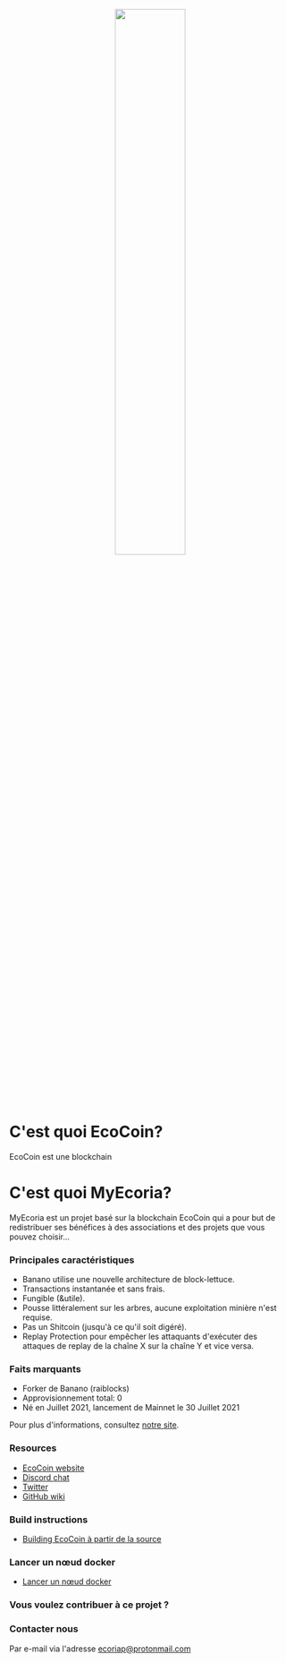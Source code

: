 <p align="center">
  <img src="ecoria.ico" width="50%" height="50%"/></p>

# C'est quoi EcoCoin?
EcoCoin est une blockchain

# C'est quoi MyEcoria?
MyEcoria est un projet basé sur la blockchain EcoCoin qui a pour but de redistribuer ses bénéfices à des associations et des projets que vous pouvez choisir... 

### Principales caractéristiques
* Banano utilise une nouvelle architecture de block-lettuce.
* Transactions instantanée et sans frais.
* Fungible (&utile).
* Pousse littéralement sur les arbres, aucune exploitation minière n'est requise.
* Pas un Shitcoin (jusqu'à ce qu'il soit digéré). 
* Replay Protection pour empêcher les attaquants d'exécuter des attaques de replay de la chaîne X sur la chaîne Y et vice versa.

### Faits marquants
* Forker de Banano (raiblocks)
* Approvisionnement total: 0
* Né en Juillet 2021, lancement de Mainnet le 30 Juillet 2021

Pour plus d'informations, consultez [notre site](https://myecoria.io/site.web/).

### Resources
- [EcoCoin website](https://myecoria.io/site.web/)
- [Discord chat](https://discord.gg/DMuTuEfZEe)
- [Twitter](https://twitter.com/buchez_pierric?s=09)
- [GitHub wiki](http://github.com/MyEcoria/EcoCoin/wiki)

### Build instructions
- [Building EcoCoin à partir de la source](https://github.com/MyEcoria/EcoCoin/wiki/Building-a-Bananode-from-sources)

### Lancer un nœud docker
- [Lancer un nœud docker](https://github.com/MyEcoria/EcoCoin/wiki/Running-a-Docker-Bananode)

### Vous voulez contribuer à ce projet ?

### Contacter nous
Par e-mail via l'adresse ecoriap@protonmail.com

